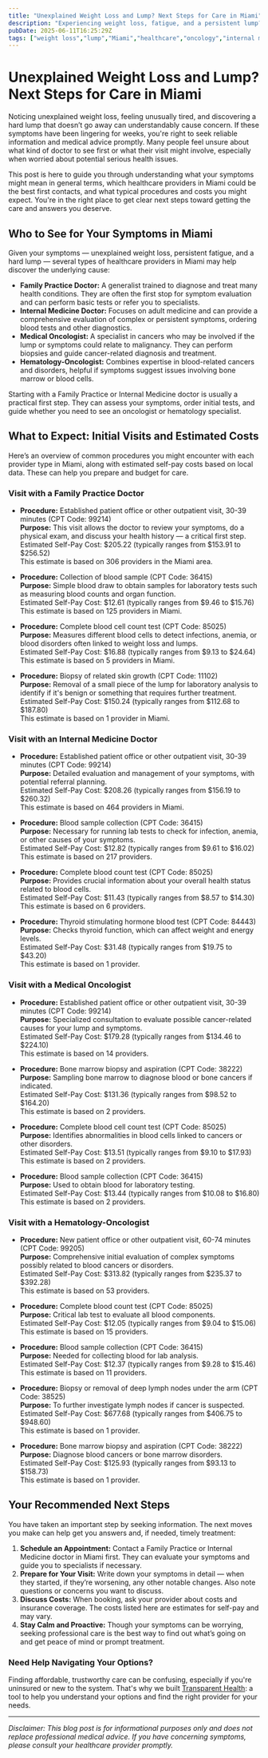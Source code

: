 ```yaml
---
title: "Unexplained Weight Loss and Lump? Next Steps for Care in Miami"
description: "Experiencing weight loss, fatigue, and a persistent lump? Learn who to see, expected costs, and how to take your next steps in Miami."
pubDate: 2025-06-11T16:25:29Z
tags: ["weight loss","lump","Miami","healthcare","oncology","internal medicine","family practice","medical costs","doctor visit"]
---
```


# Unexplained Weight Loss and Lump? Next Steps for Care in Miami

Noticing unexplained weight loss, feeling unusually tired, and discovering a hard lump that doesn’t go away can understandably cause concern. If these symptoms have been lingering for weeks, you're right to seek reliable information and medical advice promptly. Many people feel unsure about what kind of doctor to see first or what their visit might involve, especially when worried about potential serious health issues.

This post is here to guide you through understanding what your symptoms might mean in general terms, which healthcare providers in Miami could be the best first contacts, and what typical procedures and costs you might expect. You're in the right place to get clear next steps toward getting the care and answers you deserve.

## Who to See for Your Symptoms in Miami

Given your symptoms — unexplained weight loss, persistent fatigue, and a hard lump — several types of healthcare providers in Miami may help discover the underlying cause:

- **Family Practice Doctor:** A generalist trained to diagnose and treat many health conditions. They are often the first stop for symptom evaluation and can perform basic tests or refer you to specialists.
- **Internal Medicine Doctor:** Focuses on adult medicine and can provide a comprehensive evaluation of complex or persistent symptoms, ordering blood tests and other diagnostics.
- **Medical Oncologist:** A specialist in cancers who may be involved if the lump or symptoms could relate to malignancy. They can perform biopsies and guide cancer-related diagnosis and treatment.
- **Hematology-Oncologist:** Combines expertise in blood-related cancers and disorders, helpful if symptoms suggest issues involving bone marrow or blood cells.

Starting with a Family Practice or Internal Medicine doctor is usually a practical first step. They can assess your symptoms, order initial tests, and guide whether you need to see an oncologist or hematology specialist.

## What to Expect: Initial Visits and Estimated Costs

Here’s an overview of common procedures you might encounter with each provider type in Miami, along with estimated self-pay costs based on local data. These can help you prepare and budget for care.

### Visit with a Family Practice Doctor

- **Procedure:** Established patient office or other outpatient visit, 30-39 minutes (CPT Code: 99214)  
  **Purpose:** This visit allows the doctor to review your symptoms, do a physical exam, and discuss your health history — a critical first step.  
  Estimated Self-Pay Cost: $205.22 (typically ranges from $153.91 to $256.52)  
  This estimate is based on 306 providers in the Miami area.

- **Procedure:** Collection of blood sample (CPT Code: 36415)  
  **Purpose:** Simple blood draw to obtain samples for laboratory tests such as measuring blood counts and organ function.  
  Estimated Self-Pay Cost: $12.61 (typically ranges from $9.46 to $15.76)  
  This estimate is based on 125 providers in Miami.

- **Procedure:** Complete blood cell count test (CPT Code: 85025)  
  **Purpose:** Measures different blood cells to detect infections, anemia, or blood disorders often linked to weight loss and lumps.  
  Estimated Self-Pay Cost: $16.88 (typically ranges from $9.13 to $24.64)  
  This estimate is based on 5 providers in Miami.

- **Procedure:** Biopsy of related skin growth (CPT Code: 11102)  
  **Purpose:** Removal of a small piece of the lump for laboratory analysis to identify if it's benign or something that requires further treatment.  
  Estimated Self-Pay Cost: $150.24 (typically ranges from $112.68 to $187.80)  
  This estimate is based on 1 provider in Miami.

### Visit with an Internal Medicine Doctor

- **Procedure:** Established patient office or other outpatient visit, 30-39 minutes (CPT Code: 99214)  
  **Purpose:** Detailed evaluation and management of your symptoms, with potential referral planning.  
  Estimated Self-Pay Cost: $208.26 (typically ranges from $156.19 to $260.32)  
  This estimate is based on 464 providers in Miami.

- **Procedure:** Blood sample collection (CPT Code: 36415)  
  **Purpose:** Necessary for running lab tests to check for infection, anemia, or other causes of your symptoms.  
  Estimated Self-Pay Cost: $12.82 (typically ranges from $9.61 to $16.02)  
  This estimate is based on 217 providers.

- **Procedure:** Complete blood count test (CPT Code: 85025)  
  **Purpose:** Provides crucial information about your overall health status related to blood cells.  
  Estimated Self-Pay Cost: $11.43 (typically ranges from $8.57 to $14.30)  
  This estimate is based on 6 providers.

- **Procedure:** Thyroid stimulating hormone blood test (CPT Code: 84443)  
  **Purpose:** Checks thyroid function, which can affect weight and energy levels.  
  Estimated Self-Pay Cost: $31.48 (typically ranges from $19.75 to $43.20)  
  This estimate is based on 1 provider.

### Visit with a Medical Oncologist

- **Procedure:** Established patient office or other outpatient visit, 30-39 minutes (CPT Code: 99214)  
  **Purpose:** Specialized consultation to evaluate possible cancer-related causes for your lump and symptoms.  
  Estimated Self-Pay Cost: $179.28 (typically ranges from $134.46 to $224.10)  
  This estimate is based on 14 providers.

- **Procedure:** Bone marrow biopsy and aspiration (CPT Code: 38222)  
  **Purpose:** Sampling bone marrow to diagnose blood or bone cancers if indicated.  
  Estimated Self-Pay Cost: $131.36 (typically ranges from $98.52 to $164.20)  
  This estimate is based on 2 providers.

- **Procedure:** Complete blood cell count test (CPT Code: 85025)  
  **Purpose:** Identifies abnormalities in blood cells linked to cancers or other disorders.  
  Estimated Self-Pay Cost: $13.51 (typically ranges from $9.10 to $17.93)  
  This estimate is based on 2 providers.

- **Procedure:** Blood sample collection (CPT Code: 36415)  
  **Purpose:** Used to obtain blood for laboratory testing.  
  Estimated Self-Pay Cost: $13.44 (typically ranges from $10.08 to $16.80)  
  This estimate is based on 2 providers.

### Visit with a Hematology-Oncologist

- **Procedure:** New patient office or other outpatient visit, 60-74 minutes (CPT Code: 99205)  
  **Purpose:** Comprehensive initial evaluation of complex symptoms possibly related to blood cancers or disorders.  
  Estimated Self-Pay Cost: $313.82 (typically ranges from $235.37 to $392.28)  
  This estimate is based on 53 providers.

- **Procedure:** Complete blood count test (CPT Code: 85025)  
  **Purpose:** Critical lab test to evaluate all blood components.  
  Estimated Self-Pay Cost: $12.05 (typically ranges from $9.04 to $15.06)  
  This estimate is based on 15 providers.

- **Procedure:** Blood sample collection (CPT Code: 36415)  
  **Purpose:** Needed for collecting blood for lab analysis.  
  Estimated Self-Pay Cost: $12.37 (typically ranges from $9.28 to $15.46)  
  This estimate is based on 11 providers.

- **Procedure:** Biopsy or removal of deep lymph nodes under the arm (CPT Code: 38525)  
  **Purpose:** To further investigate lymph nodes if cancer is suspected.  
  Estimated Self-Pay Cost: $677.68 (typically ranges from $406.75 to $948.60)  
  This estimate is based on 1 provider.

- **Procedure:** Bone marrow biopsy and aspiration (CPT Code: 38222)  
  **Purpose:** Diagnose blood cancers or bone marrow disorders.  
  Estimated Self-Pay Cost: $125.93 (typically ranges from $93.13 to $158.73)  
  This estimate is based on 1 provider.

## Your Recommended Next Steps

You have taken an important step by seeking information. The next moves you make can help get you answers and, if needed, timely treatment:

1. **Schedule an Appointment:** Contact a Family Practice or Internal Medicine doctor in Miami first. They can evaluate your symptoms and guide you to specialists if necessary.
2. **Prepare for Your Visit:** Write down your symptoms in detail — when they started, if they’re worsening, any other notable changes. Also note questions or concerns you want to discuss.
3. **Discuss Costs:** When booking, ask your provider about costs and insurance coverage. The costs listed here are estimates for self-pay and may vary.
4. **Stay Calm and Proactive:** Though your symptoms can be worrying, seeking professional care is the best way to find out what’s going on and get peace of mind or prompt treatment.

### Need Help Navigating Your Options?

Finding affordable, trustworthy care can be confusing, especially if you're uninsured or new to the system. That's why we built [Transparent Health](https://transparenthealth.ai): a tool to help you understand your options and find the right provider for your needs. 

---

*Disclaimer: This blog post is for informational purposes only and does not replace professional medical advice. If you have concerning symptoms, please consult your healthcare provider promptly.*